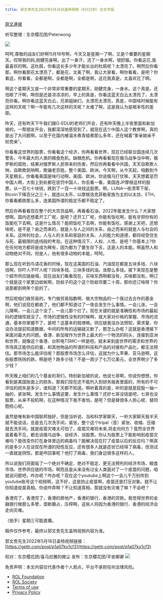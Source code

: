 ```yaml
---
title: 郭文贵先生2022年5月16日盖特视频（9分32秒）全文字版
---
```


[原文連接](https://gnews.org/zh-hans/2543473/)

听写整理：东京樱花团/Peterwong
 
![](https://assets.gnews.org/wp-content/uploads/2022/05/05173.png)
 
呵呵,尊敬的战友们好啊!5月16号啊，今天又是星期一了啊，又是个重要的星期天。哎呀我的妈,刚健完身啊，出了一身汗，流了一身水啊，很舒服。你看这花,我最喜欢的啊。这杜鹃，你看这长多少年才能长出的杜鹃呢？太漂亮了。啊然后你看那，啊你看那花太漂亮了，都是花，太美了啊，我让大家看，啊你看看，是吧？你看这，你看看，全都是啊，全都是啊，全都是啊，这花我真是，太喜欢花了啊。
 
啊这个星期天又是一个非常非常重要的星期天，刚健完身，一身水。这个真是。还怕晾了汗啊，啊但是还是凉凉凉的，早上的真是，你看这蓝天白云太漂亮了，太漂亮你看。啊你看这蓝天白云，兄弟姐妹们，太漂亮太漂亮，真是，中国啥时候能有这样的天呢？啊一年能有几次这样的天呢？太难了啊，这是我认为是根本性的差距。
 
昨天，还有昨天下午我们跟G-EDU的老师们开会，还有昨天晚上半夜里面和新加坡的，一帮朋友开会，我都深深地感受到了，就现在这个中国人这个教育啊，真的是出了大问题啊，以至于在国内被温水煮青蛙煮那么多年，还在喊着“爹亲娘亲不如党亲”。
 
你看看这世界的股票，你看看这个经济，你再看看世界，现在已经联合国连续几次警告，今年最大的人类的粮食危机，缺粮危机。你再看看现在俄乌战争当中啊，俄罗斯的腐败，结果对俄罗斯人民带来的伤害，然后你再看看中共国，天天自欺欺人呐，自欺欺民呐啊，欺骗老百姓。整个美国、欧洲，今天啊，从今天起，咱数到今天星期五，你看看美国是啥行动啊，美国、欧洲，你说俄乌打仗嘛，天天想着惩罚中国人啊，大街上到处都在惩罚中国人，你去看一看，美国连JP摩根这样的股票，从一百七十块钱，跌到了一百一十块钱这股票。啊，LUNA一夜清零下架，Btcoin下降百分之三十，就连以太币，以摩根洛克菲勒家族为主的以太坊、ETH，你看看都跌那么多，连美国所谓的稳定币都不稳定了。
 
然后你再看看现在整个的大宗货品啊，再看看石油，2022年能发生什么？大家想想啊。国内还想着开工厂呢，是吧？还开工厂呢，你能有饭吃啊，能有牙把你有的饭能吃下去啊。这是什么情况？能把饭吃下去啊，你能有饭吃，感谢上天吧，还想啥呢，是不是？由之而来的，就是人与人之间的关系，由之而来的就是人与社会的关系。这样的社会，人与人的关系和家庭的关系、人的能力和道德，都将经受住生与死，最极限的底线般的考验。在这种情况下，人权、人性、是吧？你基本上?你在任何地方都将是成为稀有，因为都为了要生存下去，这是人的本能。啊虽然人和动物绝对不同，但是人，他有很多动物的本能，呵呵。
 
那么现在听到鸟语花香的时候，现在这美国的石油、汽油现在都是五块多钱、六块钱啊，你吓人不吓人呢？四块多钱、三块多钱的油，涨那么多钱。接下来现在是整个超市供应链崩塌，现在战友们看看现在，买啥东西啊都没有，买啥都没有。啊订个就是这个家里边蚊帐啊，防蚊子的这个这个防蚊帘要二十周，那你还订啥呀？你说那都到明年个屁的了。
 
然后呢咱们做贸易的，专门做贸易指数啊、做大宗物品的一个我过去合作的基金啊，他们说现在都疯了，他们都不知道过了一夜会发生什么事情。一会儿涨，一会儿降啊，一会儿这个没了，一会儿那个烂了。现在关键的就是准确性和市场的最起码的逻辑性就没了。市场的逻辑性没有的时候啊，就大家对价格的掌握、市场的流通，基本你掌握不了，是吧？这基本的规律嘛。供应链我没办法预知，需求量，你没办法提前知道数据，中间的所有的运输链又断了，那怎么办呢？这就是香港接下来面对最大的问题。香港、新加坡作为世界上最大的一个物流的码头，连接到亚洲和世界，就像这个香港、台积电TSMC一样是吧。就未来到底世界的需求和世界的市场真正能供应的量，和其他物品的所谓的科技和产品的对接和产品化，都无法预估。那市场怎么能评估呢？那股票市场怎么评估，这就为什么苹果、亚马逊啊，这些股票咣咣的跌，啊是吧？跌多少钱？不是一周少了七万亿美元，全世界啊少了多少钱？
 
昨天晚上咱们的几个基金的哥们，特别新加坡的说，他说七哥啊，你说你想想，你看到是美国账面上的损失，那我们现在还不能列入到财务报表里面的，所有的不可评估的损失是多少，谁知道？天都不知道。啊听着真的是，听的是就是屁股一抽一抽的，紧张啊。发生什么事情这要，发生什么事情？还好七哥没钱是吧，七哥也没股票，从来不投机啊，在这种情况下我不害怕，是吧？但是替很多人担心呢、替同胞担心呢。
 
虽然是唯有新中国联邦独好，但是当听说、当和科学家聊天，一听大家聊天我半天就不能说话，总是去几次洗手间，紧张，整个这个tripal（音）紧张、收缩、压缩就去洗手间。就是疫苗灾难太可怕了，疫苗灾难将未来,将走向何方？竟然全世界装着看不见，都去谈俄乌战争、谈经济、谈股票。你认为股票上下能影响到疫苗灾难吗？能改变你打在身体里边的病毒吗？能解决现在打了疫苗以后的反应吗？啊真的是多少人在谈现在所谓的阳性反应，还有很多人就是症状已经得了病毒，但测试一直就是阴性。那是咋回事呢？他打了病毒，我们身边很多这样的人。
 
所以说我们将面临了一个绝对不确定、绝对不稳定、更无法预判的经济市场、粮食市场、世界供应链的市场。啊而且是从来没有过全人类面对了一个疫苗的问题，咱就说问题吧，咋办呢？咋办呢？现在这个youtube上啊这个一会儿千万别传到youtube账号这个视频啊，这不好，这是防止疫苗啊，疫苗还是打压对象。就不让你知道疫苗真相。你说咋弄啊？不让知道真相，那就没有灾难了嘛？不会吧？
 
香港完了，香港完了，香港的房地产，香港的银行，香港的贷款。我觉得世界的金融银行做那么多孽，垄断霸占，压榨啊，这些人将因为香港的银行、香港的经济会走向灾难。
 
（拍手）星期三可能直播。
 
稿件仅作参考，最终以郭文贵先生盖特视频内容为准。
 
郭文贵先生2022年5月16日盖特视频链接：[https://gettr.com/post/p1a07kx1cf3](https://gettr.com/post/p1a07kx1cf3)
 
校对：东京樱花团/喜马拉雅的微尘
发布：东京樱花团/平安卿卿
 ![](https://assets.gnews.org/wp-content/uploads/2022/03/yht.jpg) 

免责声明：本文内容仅代表作者个人观点，平台不承担任何法律风险。
  
- [ROL Foundation](https://rolfoundation.org/)
- [ROL Society](https://rolsociety.org/)
- [Terms of use](https://gnews.org/terms-of-use-3/)
- [Privacy Policy](https://gnews.org/privacy-policy/)
